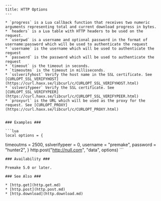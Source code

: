 	---
	title: HTTP Options
	---
	
    * `progress` is a Lua callback function that receives two numeric arguments representing total and current download progress in bytes.
    * `headers` is a Lua table with HTTP headers to be used on the request.
    * `userpwd` is a username and optional password in the format of username:password which will be used to authenticate the request
    * `username` is the username which will be used to authenticate the request
    * `password` is the password which will be used to authenticate the request
    * `timeout` is the timeout in seconds.
    * `timeoutms` is the timeout in milliseconds.
    * `sslverifyhost` Verify the host name in the SSL certificate. See [CURLOPT_SSL_VERIFYHOST](https://curl.haxx.se/libcurl/c/CURLOPT_SSL_VERIFYHOST.html)
    * `sslverifypeer` Verify the SSL certificate. See [CURLOPT_SSL_VERIFYPEER](https://curl.haxx.se/libcurl/c/CURLOPT_SSL_VERIFYPEER.html)
    * `proxyurl` is the URL which will be used as the proxy for the request. See [CURLOPT_PROXY](https://curl.haxx.se/libcurl/c/CURLOPT_PROXY.html)
	
	
	### Examples ###
	
	```lua
	local options = {
timeoutms = 2500,
sslverifypeer = 0,
username = "premake",
password = "hunter2",
	}
	http.post("http://null.com", "data", options)
	```
	
	### Availability ###
	
	Premake 5.0 or later.
	
	### See Also ###
	
	* [http.get](http.get.md)
	* [http.post](http.post.md)
	* [http.download](http.download.md)
	